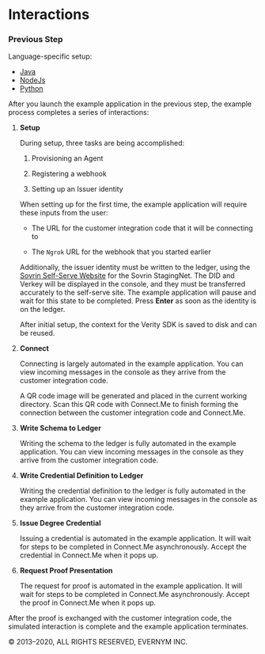 # Interactions

### Previous Step

Language-specific setup:
* [Java](/docs/Getting-Started/java/README.md)
* [NodeJs](/docs/Getting-Started/nodejs/README.md)
* [Python](/docs/Getting-Started/python/README.md)

After you launch the example application in the previous step, the example process completes a series of interactions:

1. **Setup**
   
   During setup, three tasks are being accomplished:
   
   1. Provisioning an Agent

   1. Registering a webhook

   1. Setting up an Issuer identity 
   
   When setting up for the first time, the example application will require these inputs from the user:

   * The URL for the customer integration code that it will be connecting to
   
   * The `Ngrok` URL for the webhook that you started earlier
   
   Additionally, the issuer identity must be written to the ledger, using the [Sovrin Self-Serve Website](https://selfserve.sovrin.org/) for the Sovrin StagingNet. The DID and Verkey will be displayed in the console, and they must be transferred accurately to the self-serve site. The example application will pause and wait for this state to be completed. Press **Enter** as soon as the identity is on the ledger.
   
   After initial setup, the context for the Verity SDK is saved to disk and can be reused. 

1. **Connect**
   
   Connecting is largely automated in the example application. You can view incoming messages in the console as they arrive from the customer integration code.
    
   A QR code image will be generated and placed in the current working directory. Scan this QR code with Connect.Me to finish forming the connection between the customer integration code and Connect.Me.<!--1. Ask a Committed Answer-->

1. **Write Schema to Ledger**

   Writing the schema to the ledger is fully automated in the example application. You can view incoming messages in the console as they arrive from the customer integration code.

1. **Write Credential Definition to Ledger**

   Writing the credential definition to the ledger is fully automated in the example application. You can view incoming messages in the console as they arrive from the customer integration code.

1. **Issue Degree Credential**
   
   Issuing a credential is automated in the example application. It will wait for steps to be completed in Connect.Me asynchronously. Accept the credential in Connect.Me when it pops up.

1. **Request Proof Presentation**

   The request for proof is automated in the example application. It will wait for steps to be completed in Connect.Me asynchronously. Accept the proof in Connect.Me when it pops up.
   
After the proof is exchanged with the customer integration code, the simulated interaction is complete and the example application terminates.

© 2013&#8211;2020, ALL RIGHTS RESERVED, EVERNYM INC.